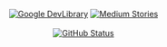 <p align="center">
<a href="https://devlibrary.withgoogle.com/authors/ldralighieri"><img alt="Google DevLibrary" src="https://img.shields.io/badge/Google_DevLibrary-LDRAlighieri-blue.svg?logo=android"/></a>
<a href="https://medium.com/@ldralighieri"><img alt="Medium Stories" src="https://img.shields.io/badge/Stories-LDRAlighieri-blue.svg?logo=medium"/></a></br></br>
<a href="https://github.com/LDRAlighieri"><img alt="GitHub Status" src="https://github-readme-stats.vercel.app/api?username=LDRAlighieri&hide=contribs&show_icons=true&include_all_commits=true"/></a>
</p>
